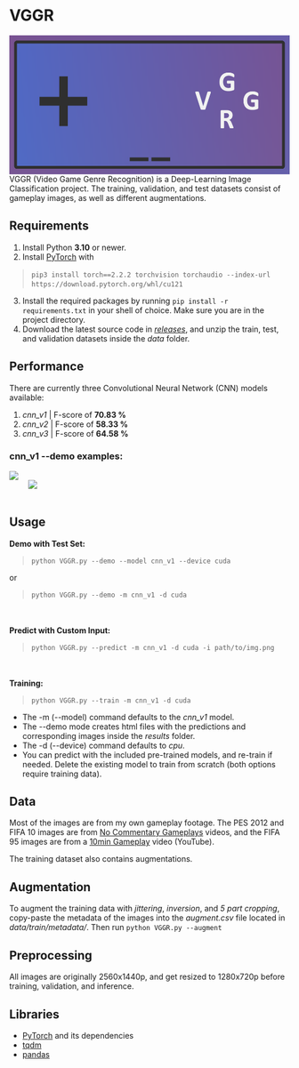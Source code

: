 # VGGR
<img src='https://raw.githubusercontent.com/m4cit/VGGR/main/gallery/icon.png' align="left" height="250">

VGGR (Video Game Genre Recognition) is a Deep-Learning Image Classification project. The training, validation, and test datasets consist of gameplay images, as well as different augmentations.<br clear="left"/>


## Requirements
1. Install Python **3.10** or newer.
2. Install [PyTorch](https://pytorch.org/get-started/locally/) with
>`pip3 install torch==2.2.2 torchvision torchaudio --index-url https://download.pytorch.org/whl/cu121`
3. Install the required packages by running `pip install -r requirements.txt` in your shell of choice. Make sure you are in the project directory.
4. Download the latest source code in [*releases*](https://github.com/m4cit/VGGR/releases), and unzip the train, test, and validation datasets inside the *data* folder.


## Performance
There are currently three Convolutional Neural Network (CNN) models available:

1. *cnn_v1* | F-score of **70.83 %**
2. *cnn_v2* | F-score of **58.33 %**
3. *cnn_v3* | F-score of **64.58 %**


### cnn_v1 --demo examples:
<img src='https://raw.githubusercontent.com/m4cit/VGGR/main/gallery/perf_v1_1.png' align="left" width="500">
<img src='https://raw.githubusercontent.com/m4cit/VGGR/main/gallery/perf_v1_2.png' align="right" width="470">
<br clear="left"/>
<br clear="right"/>


## Usage
**Demo with Test Set:**
>```
>python VGGR.py --demo --model cnn_v1 --device cuda
>```
or
>```
>python VGGR.py --demo -m cnn_v1 -d cuda
>```
\
\
**Predict with Custom Input:**
>```
>python VGGR.py --predict -m cnn_v1 -d cuda -i path/to/img.png
>```
\
\
**Training:**
>```
>python VGGR.py --train -m cnn_v1 -d cuda
>```

- The -m (--model) command defaults to the *cnn_v1* model.
- The --demo mode creates html files with the predictions and corresponding images inside the *results* folder.
- The -d (--device) command defaults to *cpu*.
- You can predict with the included pre-trained models, and re-train if needed. Delete the existing model to train from scratch (both options require training data).


## Data
Most of the images are from my own gameplay footage.
The PES 2012 and FIFA 10 images are from [No Commentary Gameplays](https://www.youtube.com/@NCGameplays) videos, and the FIFA 95 images are from a [10min Gameplay](https://www.youtube.com/@10minGameplay1) video (YouTube).

The training dataset also contains augmentations.


## Augmentation
To augment the training data with *jittering*, *inversion*, and *5 part cropping*, copy-paste the metadata of the images into the *augment.csv* file located in *data/train/metadata/*.
Then run `python VGGR.py --augment`


## Preprocessing
All images are originally 2560x1440p, and get resized to 1280x720p before training, validation, and inference. 


## Libraries
* [PyTorch](https://pytorch.org/) and its dependencies
* [tqdm](https://tqdm.github.io/)
* [pandas](https://pandas.pydata.org/)

